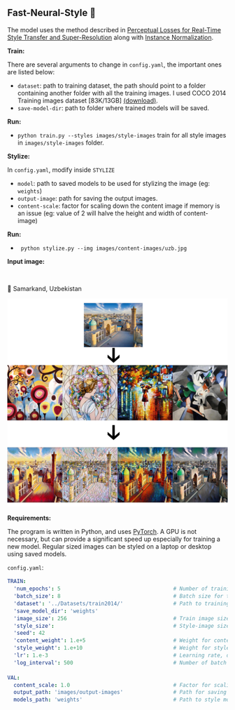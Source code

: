 ## Fast-Neural-Style 🚀

The model uses the method described
in [Perceptual Losses for Real-Time Style Transfer and Super-Resolution](https://arxiv.org/abs/1603.08155) along
with [Instance Normalization](https://arxiv.org/pdf/1607.08022.pdf).

**Train:**

There are several arguments to change in `config.yaml`, the important ones are listed below:

- `dataset`: path to training dataset, the path should point to a folder containing another folder with all the training
  images. I used COCO 2014 Training images dataset [83K/13GB] [(download)](https://cocodataset.org/#download).
- `save-model-dir`: path to folder where trained models will be saved.

**Run:**

- `python train.py --styles images/style-images` train for all style images in `images/style-images` folder.

**Stylize:**

In `config.yaml`, modify inside `STYLIZE`

- `model`: path to saved models to be used for stylizing the image (eg: `weights`)
- `output-image`: path for saving the output images.
- `content-scale`: factor for scaling down the content image if memory is an issue (eg: value of 2 will halve the height
  and width of content-image)

**Run:**

- ` python stylize.py --img images/content-images/uzb.jpg`

**Input image:**

<div style="align: center"> <img src=""> </div>

📍 Samarkand, Uzbekistan

![fast neural transfer](images/img.png)

**Requirements:**

The program is written in Python, and uses [PyTorch](https://pytorch.org/). A GPU is not necessary, but can provide a
significant speed up especially for training a new model. Regular sized images can be styled on a laptop or desktop
using saved models.

`config.yaml`:

```yaml
TRAIN:
  'num_epochs': 5                                    # Number of training epochs
  'batch_size': 8                                    # Batch size for training
  'dataset': '../Datasets/train2014/'                # Path to training dataset
  'save_model_dir': 'weights'
  'image_size': 256                                  # Train image size, default is 256 X 256
  'style_size':                                      # Style-image size, default is the original size of style image
  'seed': 42
  'content_weight': 1.e+5                            # Weight for content-loss, default is 1e5
  'style_weight': 1.e+10                             # Weight for style-loss, default is 1e10
  'lr': 1.e-3                                        # Learning rate, default is 1e-3
  'log_interval': 500                                # Number of batch intervals to show stats, default is 500

VAL:
  content_scale: 1.0                                 # Factor for scaling down the content image, float
  output_path: 'images/output-images'                # Path for saving the output image
  models_path: 'weights'                             # Path to style models

```
